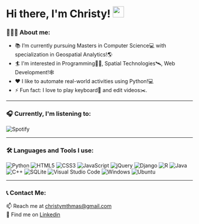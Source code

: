# Hi there, I'm Christy! <img width="30px" src="https://media.tenor.com/images/30169e4a670daf12443df7d2dd140176/tenor.gif" />

<!-- <img align="right" alt="GIF" height="160px" src="https://media.tenor.com/images/ef408a140e96ec46a8ed4fff2b2356b4/tenor.gif" /> -->
<!-- <img align="right" alt="GIF" height="160px" src="https://media.tenor.com/images/a55dcfe13e98fd765eeec9f3f72d530a/tenor.gif" />
 -->


### 💁🏻‍♂️ About me:   

- 📚 I’m currently pursuing Masters in Computer Science💻 with specialization in Geospatial Analytics!🌎
- 🏄 I'm interested in Programming👨‍💻, Spatial Technologies🛰️, Web Development!🕸️ 
- ❤️ I like to automate real-world activities using Python!💻
- ⚡ Fun fact: I love to play keyboard🎹 and edit videos✂️.

<!-- ---
 ### 🏆 My Certifications and Achievements: 
<ul>
  <li>Coursera: Crash Course On Python By Google🐍</li>
  <li>Google Cloud Ready Facilitator Program: Milestone 01 Completed!☁</li>
  <li>Kerala State Web Designing Competition: 3rd Rank (2016)🕸️</li>
</ul> -->


---
### 🎧 Currently, I'm listening to:

<!-- <img align="right" alt="GIF" height="170px" src="https://media.giphy.com/media/J5B1Y8QZnzXXbLQIBu/giphy.gif" /> -->

![Spotify](https://novatorem-iota-smoky.vercel.app/api/spotify)

---
### 🛠 Languages and Tools I use:

 
![Python](https://img.shields.io/badge/python-%2314354C.svg?style=for-the-badge&logo=python&logoColor=white)
![HTML5](https://img.shields.io/badge/html5-%23E34F26.svg?style=for-the-badge&logo=html5&logoColor=white)
![CSS3](https://img.shields.io/badge/css3-%231572B6.svg?style=for-the-badge&logo=css3&logoColor=white)
![JavaScript](https://img.shields.io/badge/javascript-%23323330.svg?style=for-the-badge&logo=javascript&logoColor=%23F7DF1E)
![jQuery](https://img.shields.io/badge/jquery-%230769AD.svg?style=for-the-badge&logo=jquery&logoColor=white)
![Django](https://img.shields.io/badge/django-%23092E20.svg?style=for-the-badge&logo=django&logoColor=white)
![R](https://img.shields.io/badge/r-%23276DC3.svg?style=for-the-badge&logo=r&logoColor=white)
![Java](https://img.shields.io/badge/java-%23ED8B00.svg?style=for-the-badge&logo=java&logoColor=white)
![C++](https://img.shields.io/badge/c++-%2300599C.svg?style=for-the-badge&logo=c%2B%2B&logoColor=white)
![SQLite](https://img.shields.io/badge/sqlite-%2307405e.svg?style=for-the-badge&logo=sqlite&logoColor=white)
![Visual Studio Code](https://img.shields.io/badge/VisualStudioCode-0078d7.svg?style=for-the-badge&logo=visual-studio-code&logoColor=white)
![Windows](https://img.shields.io/badge/Windows-0078D6?style=for-the-badge&logo=windows&logoColor=white)
![Ubuntu](https://img.shields.io/badge/Ubuntu-E95420?style=for-the-badge&logo=ubuntu&logoColor=white)

---
### 📞 Contact Me:

📫 Reach me at <a href="mailto:christymthmas@gmail.com">christymthmas@gmail.com</a><br>
💼 Find me on <a href="https://twitter.com/BetterBeChristy">Linkedin</a>
  


